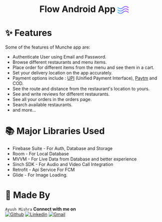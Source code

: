   
<h1 align="center"> Flow Android App <img align="center" src="https://github.com/ayush8385/Flow/blob/master/app/src/main/res/drawable-v24/flow.png" alt="animated" width = 7%/></h1>

# ✨ Features

Some of the features of Munche app are:

- Authenticate User using Email and Password.
- Browse different restaurants and menu items.
- Place order for different items from the menu and see them in a cart.
- Set your delivery location on the app accurately.
- Payment options include : <a href="https://www.npci.org.in/what-we-do/upi/product-overview">UPI</a> (Unified Payment Interface), <a href="https://developer.paytm.com/docs/v1/android-sdk/">Paytm</a> and COD.
- See the route and distance from the restaurant's location to yours.
- See and write reviews for different restaurants.
- See all your orders in the orders page.
- Search available restaurants.
- and more...

# 📚 Major Libraries Used

- Firebase Suite - For Auth, Database and Storage
- Room - For Local Database
- MVVM - For Live Data from Database and better experience
- Sinch SDK - For Audio and Video Call Integration
- Retrofit - Api Service For FCM
- Glide - For Image Loading.

# 👨 Made By
`Ayush Mishra`
**Connect with me on**
</br>
[![Github](https://img.shields.io/badge/-Github-000?style=flat&logo=Github&logoColor=white)](https://github.com/ayush8385)
[![Linkedin](https://img.shields.io/badge/-LinkedIn-blue?style=flat&logo=Linkedin&logoColor=white)](https://www.linkedin.com/in/ayush8385/)
[![Gmail](https://img.shields.io/badge/-Gmail-c14438?style=flat&logo=Gmail&logoColor=white)](mailto:am838578@gmail.com)
 
```
